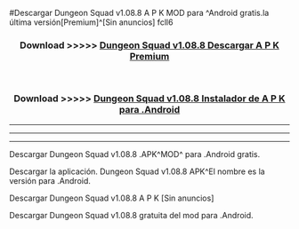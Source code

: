 #Descargar Dungeon Squad v1.08.8  A P K MOD para ^Android gratis.la última versión[Premium]^[Sin anuncios] fcll6



<div align="center">
<h3>Download >>>>> <a href="https://es-web.web.app/?es= ${title}">Dungeon Squad v1.08.8  Descargar A P K Premium</a></h3><br>

<h3>Download >>>>> <a href="https://es-web.web.app/?es= ${title}">Dungeon Squad v1.08.8  Instalador de A P K para .Android</a></h3>
</div>


----------------------------------------------------------

----------------------------------------------------------

----------------------------------------------------------

Descargar Dungeon Squad v1.08.8  .APK^MOD^ para .Android gratis.

Descargar la aplicación. Dungeon Squad v1.08.8  APK^El nombre es la versión para .Android.

Descargar Dungeon Squad v1.08.8  A P K [Sin anuncios]

Descargar Dungeon Squad v1.08.8  gratuita del mod para .Android.